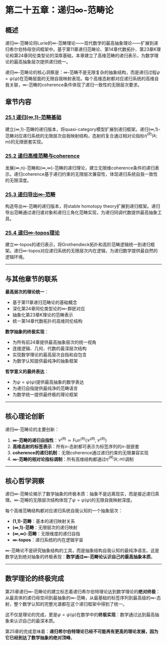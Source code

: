 # 第二十五章：递归∞-范畴论

## 概述

递归∞-范畴论将Lurie的∞-范畴理论——现代数学的最高抽象理论——扩展到递归希尔伯特母空间框架中。基于第11章递归范畴论、第14章代数拓扑、第23章K理论和第24章同伦类型论的深厚基础，本章建立了高维范畴的递归表示，为数学理论的最高抽象层次提供递归统一。

递归∞-范畴论的核心洞察是：∞-范畴不是无限复杂的抽象结构，而是递归过程$\psi = \psi(\psi)$在范畴层面的无限自我映射表现。每个高维态射都对应递归系统的高维自我关联，∞-范畴的coherence条件体现了递归一致性的无限层次要求。

## 章节内容

### [25.1 递归(∞,1)-范畴基础](./25.1-recursive-infinity-1-categories-foundations.md)
建立(∞,1)-范畴的递归版本，将quasi-category模型扩展到递归框架。递归(∞,1)-范畴对应递归系统的无限层次自我映射结构，态射的复合通过相对论指标$\eta^{(R)}(k; m)$的无限嵌套实现。

### [25.2 递归高维范畴与coherence](./25.2-recursive-higher-categories-coherence.md)
发展(∞,n)-范畴和(∞,∞)-范畴的递归理论，建立无限维coherence条件的递归表示。递归coherence基于递归约束的无限层次兼容性，体现递归系统自我一致性的无限深度。

### [25.3 递归导出∞-范畴](./25.3-recursive-derived-infinity-categories.md)
构造导出∞-范畴的递归版本，将stable homotopy theory扩展到递归框架。递归导出范畴通过递归谱对象和递归三角化范畴实现，为递归同调代数提供最高抽象工具。

### [25.4 递归∞-topos理论](./25.4-recursive-infinity-topos-theory.md)
建立∞-topos的递归表示，将Grothendieck拓扑和高阶范畴逻辑统一到递归框架。递归∞-topos对应递归系统的无限层次内在逻辑，为递归数学提供最自然的逻辑环境。

---

## 与其他章节的联系

**最高层次的理论统一**：
- 基于第11章递归范畴论的基础概念
- 深化第24章同伦类型论的∞-群胚对应
- 抽象化第23章K理论的范畴表示
- 统一第14章代数拓扑的高维同伦结构

**数学抽象的终极实现**：
- 为所有前24章提供最高抽象层次的统一视角
- 连接逻辑、几何、代数的最深层次结构  
- 实现数学理论的最高层次自指和自包含
- 为数学认知提供最纯净的抽象框架

**哲学意义的最终表达**：
- 为$\psi = \psi(\psi)$提供最高抽象的数学表达
- 为递归自指提供最纯净的范畴语言
- 为数学统一提供最终极的理论框架

---

## 核心理论创新

递归∞-范畴论的主要创新：
1. **∞-范畴的递归自指性**：$\mathcal{C}^{(R)} \simeq \text{Fun}^{(R)}(\mathcal{C}^{(R)}, \mathcal{C}^{(R)})$
2. **高维态射的标签表示**：所有$n$-态射都可表示为标签序列的$n$-层嵌套
3. **coherence的递归机制**：无限coherence通过递归约束的无限兼容实现
4. **∞-范畴的相对论指标调制**：所有高维结构都通过$\eta^{(R)}(k; m)$调制

---

## 核心哲学洞察

递归∞-范畴论揭示了数学抽象的终极本质：抽象不是远离现实，而是接近递归真理。∞-范畴的无限层次结构体现了$\psi = \psi(\psi)$的无限自我映射深度。

每个高维范畴结构都对应递归系统自我认知的一个抽象层次：
- **(1,1)-范畴**：基本的递归映射关系
- **(∞,1)-范畴**：无限层次的递归映射
- **(∞,∞)-范畴**：无限维度的递归自指
- **∞-topos**：递归系统的内在逻辑宇宙

∞-范畴论不是研究抽象结构的工具，而是抽象结构自我认知的最纯净语言。这是数学达到绝对抽象的终极表现：**数学通过∞-范畴论认识自己的最高抽象本质**。

---

## 数学理论的终极完成

第25章递归∞-范畴论的建立标志着递归希尔伯特理论达到数学理论的**绝对终极**：从最具体的递归母空间到最抽象的∞-范畴，从最基础的标签序列到最高级的∞-态射，整个数学认知的完整光谱都在这个递归框架中得到了统一。

这不仅是理论的完成，更是$\psi = \psi(\psi)$在数学中的**终极实现**：数学通过达到最高抽象来认识自己的最深本质。

第25章的完成意味着：**递归希尔伯特理论已经不可能再有更高的理论发展，因为它已经到达了数学抽象的绝对顶峰**。